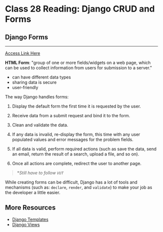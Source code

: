 # Class 28 Reading: Django CRUD and Forms

## Django Forms

___
[Access Link Here](https://developer.mozilla.org/en-US/docs/Learn/Server-side/Django/Forms)

**HTML Form**: "group of one or more fields/widgets on a web page, which can be used to collect information from users for submission to a server."

- can have different data types
- sharing data is secure
- user-friendly

The way Django handles forms:

1. Display the default form the first time it is requested by the user.

2. Receive data from a submit request and bind it to the form.

3. Clean and validate the data.

4. If any data is invalid, re-display the form, this time with any user populated values and error messages for the problem fields.

5. If all data is valid, perform required actions (such as save the data, send an email, return the result of a search, upload a file, and so on).

6. Once all actions are complete, redirect the user to another page.

> **Still have to follow `VUT`*

While creating forms can be difficult, Django has a lot of tools and mechanisms (such as: `declare`, `render`, and `validate`) to make your job as the developer a little easier. 

## More Resources  

- [Django Templates](https://developer.mozilla.org/en-US/docs/Learn/Server-side/Django/Home_page)
- [Django Views](https://developer.mozilla.org/en-US/docs/Learn/Server-side/Django/Generic_views)  
